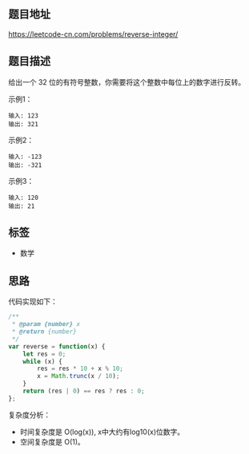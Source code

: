 ## 题目地址

https://leetcode-cn.com/problems/reverse-integer/

## 题目描述

给出一个 32 位的有符号整数，你需要将这个整数中每位上的数字进行反转。

示例1：
```
输入: 123
输出: 321
```

示例2：
```
输入: -123
输出: -321
```

示例3：
```
输入: 120
输出: 21
```

## 标签

- 数学

## 思路

代码实现如下：
```javascript
/**
 * @param {number} x
 * @return {number}
 */
var reverse = function(x) {
    let res = 0;
    while (x) {
        res = res * 10 + x % 10;
        x = Math.trunc(x / 10);
    }
    return (res | 0) == res ? res : 0;
};
```

复杂度分析：

- 时间复杂度是 O(log(x)), x中大约有log10(x)位数字。
- 空间复杂度是 O(1)。

